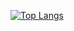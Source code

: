 [![Top Langs](https://github-readme-stats.vercel.app/api/top-langs/?username=1ilir0lika)](https://github.com/anuraghazra/github-readme-stats)
